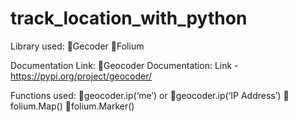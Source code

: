 # track_location_with_python

Library used:
📌Gecoder
📌Folium

Documentation Link:
📌Geocoder Documentation:
Link - https://pypi.org/project/geocoder/

Functions used:
📌geocoder.ip(‘me’) or
📌geocoder.ip(‘IP Address’)
📌folium.Map()
📌folium.Marker()

